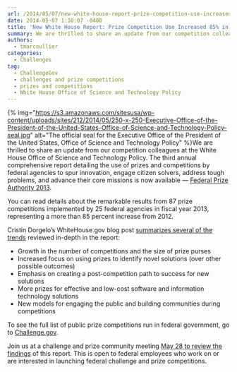 ```yaml
---
url: /2014/05/07/new-white-house-report-prize-competition-use-increased-85-in-2013/
date: 2014-05-07 1:30:07 -0400
title: 'New White House Report: Prize Competition Use Increased 85% in 2013'
summary: We are thrilled to share an update from our competition colleagues at the White House Office of Science and Technology Policy. The third annual comprehensive report detailing the use of prizes and competitions
authors:
  - tmarcoullier
categories:
  - Challenges
tag:
  - ChallengeGov
  - challenges and prize competitions
  - prizes and competitions
  - White House Office of Science and Technology Policy
---
```


{% img="https://s3.amazonaws.com/sitesusa/wp-content/uploads/sites/212/2014/05/250-x-250-Executive-Office-of-the-President-of-the-United-States-Office-of-Science-and-Technology-Policy-seal.jpg" alt="The official seal for the Executive Office of the President of the United States, Office of Science and Technology Policy" %}We are thrilled to share an update from our competition colleagues at the White House Office of Science and Technology Policy. The third annual comprehensive report detailing the use of prizes and competitions by federal agencies to spur innovation, engage citizen solvers, address tough problems, and advance their core missions is now available &#8212; [Federal Prize Authority 2013](http://www.whitehouse.gov/sites/default/files/microsites/ostp/competes_prizesreport_fy13_final.pdf "prize authority progress report 2013").

You can read details about the remarkable results from 87 prize competitions implemented by 25 federal agencies in fiscal year 2013, representing a more than 85 percent increase from 2012.

Cristin Dorgelo&#8217;s WhiteHouse.gov blog post [summarizes several of the trends](http://www.whitehouse.gov/blog/2014/05/07/using-prizes-engage-citizen-solvers-progress-report "white house blog on 2013 competition report") reviewed in-depth in the report:

  * Growth in the number of competitions and the size of prize purses
  * Increased focus on using prizes to identify novel solutions (over other possible outcomes)
  * Emphasis on creating a post-competition path to success for new solutions
  * More prizes for effective and low-cost software and information technology solutions
  * New models for engaging the public and building communities during competitions

To see the full list of public prize competitions run in federal government, go to [Challenge.gov](https://challenge.gov/).

Join us at a challenge and prize community meeting [May 28 to review the findings](https://www.WHATEVER/event/2013-america-competes-report-challenges-and-prizes-in-person-event/ "challenge dot gov community event") of this report. This is open to federal employees who work on or are interested in launching federal challenge and prize competitions.